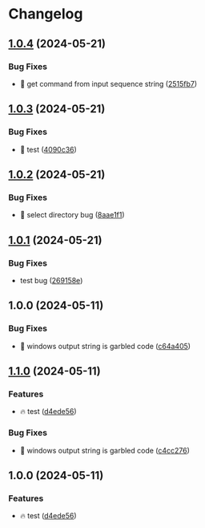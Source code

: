 # Changelog

## [1.0.4](https://github.com/Developer27149/dir-hunter/compare/v1.0.3...v1.0.4) (2024-05-21)


### Bug Fixes

* 🐛 get command from input sequence string ([2515fb7](https://github.com/Developer27149/dir-hunter/commit/2515fb79c0619a7f5da1c470b47f6675b0e1c67d))

## [1.0.3](https://github.com/Developer27149/dir-hunter/compare/v1.0.2...v1.0.3) (2024-05-21)


### Bug Fixes

* 🐛 test ([4090c36](https://github.com/Developer27149/dir-hunter/commit/4090c36c4d0612f93e831a7814cd40d796c4dff8))

## [1.0.2](https://github.com/Developer27149/dir-hunter/compare/v1.0.1...v1.0.2) (2024-05-21)


### Bug Fixes

* 🐛 select directory bug ([8aae1f1](https://github.com/Developer27149/dir-hunter/commit/8aae1f1b1afb502557979af2bdbc250e96528f3d))

## [1.0.1](https://github.com/Developer27149/dir-hunter/compare/v1.0.0...v1.0.1) (2024-05-21)


### Bug Fixes

* test bug ([269158e](https://github.com/Developer27149/dir-hunter/commit/269158e21165d16b6932400a85131ccebe31ee9e))

## 1.0.0 (2024-05-11)


### Bug Fixes

* :bug: windows output string is garbled code ([c64a405](https://github.com/Developer27149/dir-hunter/commit/c64a4058d0f34fba12d3cdb8b9feea7a423a49a7))

## [1.1.0](https://github.com/Developer27149/dir-hunter/compare/v1.0.0...v1.1.0) (2024-05-11)


### Features

* :fire: test ([d4ede56](https://github.com/Developer27149/dir-hunter/commit/d4ede568aaf61b417a2b72692c6618f78bbb676d))


### Bug Fixes

* :bug: windows output string is garbled code ([c4cc276](https://github.com/Developer27149/dir-hunter/commit/c4cc27657d0eed0e265e10c0c425f5433dd7bf53))

## 1.0.0 (2024-05-11)


### Features

* :fire: test ([d4ede56](https://github.com/Developer27149/dir-hunter/commit/d4ede568aaf61b417a2b72692c6618f78bbb676d))
